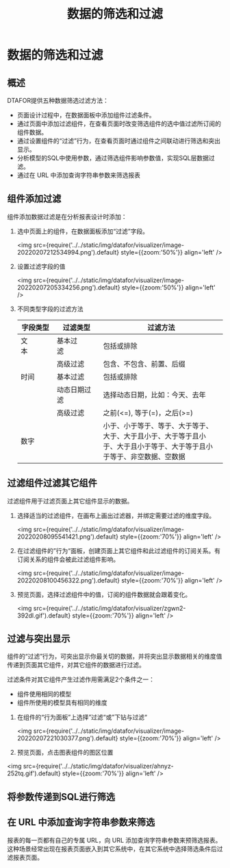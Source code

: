 ﻿---
id: sjfx-sjdsxhgl
title: 数据的筛选和过滤
sidebar_position: 1
---
# 数据的筛选和过滤

## 概述

DTAFOR提供五种数据筛选过滤方法：

- 页面设计过程中，在数据面板中添加组件过滤条件。
- 通过页面中添加过滤组件，在查看页面时改变筛选组件的选中值过滤所订阅的组件数据。
- 通过设置组件的“过滤”行为，在查看页面时通过组件之间联动进行筛选和突出显示。
- 分析模型的SQL中使用参数，通过筛选组件影响参数值，实现SQL层数据过滤。
- 通过在 URL 中添加查询字符串参数来筛选报表

## 组件添加过滤

组件添加数据过滤是在分析报表设计时添加：

1. 选中页面上的组件，在数据面板添加“过滤”字段。

   <img src={require('../../static/img/datafor/visualizer/image-20220207212534994.png').default} 
      style={{zoom:'50%'}}
      align='left'
    /> 
   <div style={{clear:"both"}}></div>

2. 设置过滤字段的值

   <img src={require('../../static/img/datafor/visualizer/image-20220207205334256.png').default} 
      style={{zoom:'50%'}}
      align='left'
    /> 
   <div style={{clear:"both"}}></div>   

3. 不同类型字段的过滤方法

    | 字段类型 | 过滤类型     | 过滤方法                                                     |
    | -------- | ------------ | ------------------------------------------------------------ |
    | 文本&emsp;&emsp;&emsp;  | 基本过滤&emsp;&emsp;&emsp;&emsp; | 包括或排除                                                   |
    |          | 高级过滤     | 包含、不包含、前置、后缀                                     |
    | 时间     | 基本过滤     | 包括或排除                                                   |
    |          | 动态日期过滤 | 选择动态日期，比如：今天、去年                               |
    |          | 高级过滤     | 之前(<=), 等于(=)，之后(>=)                                  |
    | 数字     |              |  小于、小于等于、等于、大于等于、大于、大于且小于、大于等于且小于、大于且小于等于、大于等于且小于等于、非空数据、空数据 |



## 过滤组件过滤其它组件

过滤组件用于过滤页面上其它组件显示的数据。

1. 选择适当的过滤组件，在画布上画出过滤器，并绑定需要过滤的维度字段。

   <img src={require('../../static/img/datafor/visualizer/image-20220208095541421.png').default} 
      style={{zoom:'70%'}}
      align='left'
    /> 
   <div style={{clear:"both"}}></div>     

2. 在过滤组件的”行为“面板，创建页面上其它组件和此过滤组件的订阅关系。有订阅关系的组件会被此过滤组件影响。

   <img src={require('../../static/img/datafor/visualizer/image-20220208100456322.png').default} 
      style={{zoom:'70%'}}
      align='left'
    /> 
   <div style={{clear:"both"}}></div>      

3. 预览页面，选择过滤组件中的值，订阅的组件数据就会跟着变化。

   <img src={require('../../static/img/datafor/visualizer/zgwn2-392dl.gif').default} 
      style={{zoom:'70%'}}
      align='left'
    /> 
   <div style={{clear:"both"}}></div>      
   
 

## 过滤与突出显示

组件的“过滤”行为，可突出显示你最关切的数据，并将突出显示数据相关的维度值传递到页面其它组件，对其它组件的数据进行过滤。

过滤条件对其它组件产生过滤作用需满足2个条件之一：
- 组件使用相同的模型
- 组件所使用的模型具有相同的维度

1. 在组件的“行为面板”上选择”过滤“或”下钻与过滤“

   <img src={require('../../static/img/datafor/visualizer/image-20220207221030377.png').default} 
      style={{zoom:'70%'}}
      align='left'
    /> 
   <div style={{clear:"both"}}></div> 	

 2. 预览页面，点击图表组件的图区位置

   <img src={require('../../static/img/datafor/visualizer/ahnyz-252tq.gif').default} 
      style={{zoom:'70%'}}
      align='left'
    /> 
   <div style={{clear:"both"}}></div> 		

## 将参数传递到SQL进行筛选



## 在 URL 中添加查询字符串参数来筛选

报表的每一页都有自己的专属 URL，向 URL 添加查询字符串参数来预筛选报表。这种场景经常出现在报表页面嵌入到其它系统中，在其它系统中选择筛选条件后过滤报表页面。

